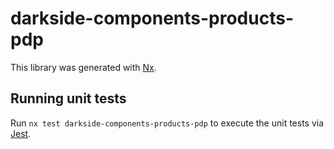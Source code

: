 # darkside-components-products-pdp

This library was generated with [Nx](https://nx.dev).

## Running unit tests

Run `nx test darkside-components-products-pdp` to execute the unit tests via [Jest](https://jestjs.io).
